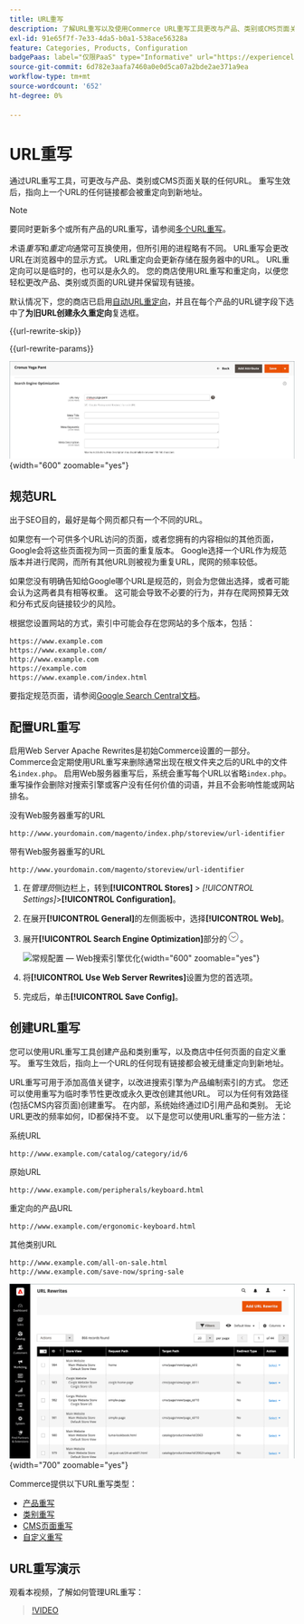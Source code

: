 ```yaml
---
title: URL重写
description: 了解URL重写以及使用Commerce URL重写工具更改与产品、类别或CMS页面关联的URL。
exl-id: 91e65f7f-7e33-4da5-b0a1-538ace56328a
feature: Categories, Products, Configuration
badgePaas: label="仅限PaaS" type="Informative" url="https://experienceleague.adobe.com/zh-hans/docs/commerce/user-guides/product-solutions" tooltip="仅适用于云项目(Adobe管理的PaaS基础架构)和内部部署项目上的Adobe Commerce 。"
source-git-commit: 6d782e3aafa7460a0e0d5ca07a2bde2ae371a9ea
workflow-type: tm+mt
source-wordcount: '652'
ht-degree: 0%

---
```


# URL重写

通过URL重写工具，可更改与产品、类别或CMS页面关联的任何URL。 重写生效后，指向上一个URL的任何链接都会被重定向到新地址。

>[!NOTE]
>
>要同时更新多个或所有产品的URL重写，请参阅[多个URL重写](url-rewrite-product.md#multiple-url-rewrites)。

术语&#x200B;_重写_&#x200B;和&#x200B;_重定向_&#x200B;通常可互换使用，但所引用的进程略有不同。 URL重写会更改URL在浏览器中的显示方式。 URL重定向会更新存储在服务器中的URL。 URL重定向可以是临时的，也可以是永久的。 您的商店使用URL重写和重定向，以便您轻松更改产品、类别或页面的URL键并保留现有链接。

默认情况下，您的商店已启用[自动URL重定向](url-redirect-product-automatic.md)，并且在每个产品的URL键字段下选中了&#x200B;**为旧URL创建永久重定向**&#x200B;复选框。

{{url-rewrite-skip}}

{{url-rewrite-params}}

![搜索引擎优化 — 创建永久URL重定向](./assets/product-search-engine-optimization-create-permanent-redirect.png){width="600" zoomable="yes"}

## 规范URL

出于SEO目的，最好是每个网页都只有一个不同的URL。

如果您有一个可供多个URL访问的页面，或者您拥有的内容相似的其他页面，Google会将这些页面视为同一页面的重复版本。 Google选择一个URL作为规范版本并进行爬网，而所有其他URL则被视为重复URL，爬网的频率较低。

如果您没有明确告知给Google哪个URL是规范的，则会为您做出选择，或者可能会认为这两者具有相等权重。 这可能会导致不必要的行为，并存在爬网预算无效和分布式反向链接较少的风险。

根据您设置网站的方式，索引中可能会存在您网站的多个版本，包括：

    https://www.example.com
    https://www.example.com/
    http://www.example.com
    https://example.com
    https://www.example.com/index.html

要指定规范页面，请参阅[Google Search Central文档](https://developers.google.com/search/docs/crawling-indexing/consolidate-duplicate-urls)。

## 配置URL重写

启用Web Server Apache Rewrites是初始Commerce设置的一部分。 Commerce会定期使用URL重写来删除通常出现在根文件夹之后的URL中的文件名`index.php`。 启用Web服务器重写后，系统会重写每个URL以省略`index.php`。 重写操作会删除对搜索引擎或客户没有任何价值的词语，并且不会影响性能或网站排名。

没有Web服务器重写的URL

    http://www.yourdomain.com/magento/index.php/storeview/url-identifier

带有Web服务器重写的URL

    http://www.yourdomain.com/magento/storeview/url-identifier

1. 在&#x200B;_管理员_&#x200B;侧边栏上，转到&#x200B;**[!UICONTROL Stores]** > _[!UICONTROL Settings]_>**[!UICONTROL Configuration]**。

1. 在展开&#x200B;**[!UICONTROL General]**&#x200B;的左侧面板中，选择&#x200B;**[!UICONTROL Web]**。

1. 展开&#x200B;**[!UICONTROL Search Engine Optimization]**&#x200B;部分的![扩展选择器](../assets/icon-display-expand.png)。

   ![常规配置 — Web搜索引擎优化](../configuration-reference/general/assets/web-search-engine-optimization.png){width="600" zoomable="yes"}

1. 将&#x200B;**[!UICONTROL Use Web Server Rewrites]**&#x200B;设置为您的首选项。

1. 完成后，单击&#x200B;**[!UICONTROL Save Config]**。

## 创建URL重写

您可以使用URL重写工具创建产品和类别重写，以及商店中任何页面的自定义重写。 重写生效后，指向上一个URL的任何现有链接都会被无缝重定向到新地址。

URL重写可用于添加高值关键字，以改进搜索引擎为产品编制索引的方式。 您还可以使用重写为临时季节性更改或永久更改创建其他URL。 可以为任何有效路径(包括CMS内容页面)创建重写。 在内部，系统始终通过ID引用产品和类别。 无论URL更改的频率如何，ID都保持不变。 以下是您可以使用URL重写的一些方法：

系统URL

    http://www.example.com/catalog/category/id/6

原始URL

    http://www.example.com/peripherals/keyboard.html

重定向的产品URL

    http://www.example.com/ergonomic-keyboard.html

其他类别URL

    http://www.example.com/all-on-sale.html
    http://www.example.com/save-now/spring-sale

![URL重写网格](./assets/url-rewrites.png){width="700" zoomable="yes"}

Commerce提供以下URL重写类型：

* [产品重写](url-rewrite-product.md)
* [类别重写](url-rewrite-category.md)
* [CMS页面重写](url-rewrite-cms-page.md)
* [自定义重写](url-rewrite-custom.md)

## URL重写演示

观看本视频，了解如何管理URL重写：

>[!VIDEO](https://video.tv.adobe.com/v/3410123?quality=12&learn=on&captions=chi_hans)
